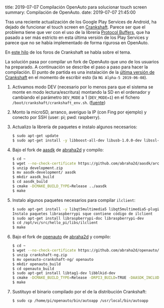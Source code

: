 title: 2019-07-07 Compilación OpenAuto para solucionar touch screen
summary: Compilación de OpenAuto.
date: 2019-07-07 21:45:00

Tras una reciente actualización de los Google Play Services de Android, ha dejado de funcionar el touch screen en [Crankshaft](/2018-10-19-crankshaft.html). Parece ser que el problema tiene que ver con el uso de la librería [Protocol Buffers](https://developers.google.com/protocol-buffers/), que ha pasado a ser más estricto en esta última versión de los Play Services y parece que no se había implementado de forma rigurosa en OpenAuto.

En [este hilo](https://github.com/opencardev/crankshaft/issues/352) de los foros de Crankshaft se habla sobre el tema.

La solución pasa por compilar un fork de OpenAuto que uno de los usuarios ha preparado. A continuación se describe el paso a paso para hacer la compilación. El punto de partida es una instalación de la [última versión de Crankshaft](https://github.com/opencardev/crankshaft/releases) en el momento de escribir esto (la `NG Alpha-5 2019-06-08`).

1. Activamos modo DEV (necesario por lo menos para que el sistema se monte en modo lectura/escritura) montando la SD en el ordenador y cambiando el parámetro `DEV_MODE` a 1 (`DEV_MODE=1`) en el fichero `/boot/crankshaft/crankshaft_env.sh`. ([fuente](https://github.com/opencardev/crankshaft/wiki/Dev-Mode-and-Debug-Mode))
2. Monto la microSD, arranco, averiguo la IP (con Fing por ejemplo) y conecto por SSH (user: pi; pwd: raspberry).
3. Actualizo la librería de paquetes e instalo algunos necesarios:

    ```bash
    $ sudo apt-get update
    $ sudo apt-get install -y libboost-all-dev libusb-1.0.0-dev libssl-dev cmake libprotobuf-dev protobuf-c-compiler protobuf-compiler
    ```

4. Bajo el fork de [aasdk](https://github.com/abraha2d/aasdk) de [abraha2d](https://github.com/abraha2d) y compilo:

    ```bash
    $ cd ~
    $ wget --no-check-certificate https://github.com/abraha2d/aasdk/archive/development.zip
    $ unzip development.zip
    $ mv aasdk-development/ aasdk
    $ mkdir aasdk_build
    $ cd aasdk_build
    $ cmake -DCMAKE_BUILD_TYPE=Release ../aasdk
    $ make
    ```

5. Instalo algunos paquetes necesarios para compilar `ilclient`:

    ```bash
    $ sudo apt-get install -y libqt5multimedia5 libqt5multimedia5-plugins libqt5multimediawidgets5 qtmultimedia5-dev libqt5bluetooth5 libqt5bluetooth5-bin qtconnectivity5-dev pulseaudio librtaudio-dev librtaudio5a
    Instalo paquetes libraspberrypi sque contiene código de ilclient
    $ sudo apt-get install libraspberrypi-doc libraspberrypi-dev
    $ cd /opt/vc/src/hello_pi/libs/ilclient
    $ make
    ```

6. Bajo el fork de [openauto](https://github.com/abraha2d/openauto) de [abraha2d](https://github.com/abraha2d) y compilo:

    ```bash
    $ cd ~
    $ wget --no-check-certificate https://github.com/abraha2d/openauto/archive/crankshaft-ng.zip
    $ unzip crankshaft-ng.zip
    $ mv openauto-crankshaft-ng/ openauto
    $ mkdir openauto_build
    $ cd openauto_build
    $ sudo apt-get install libtag1-dev libblkid-dev
    $ cmake -DCMAKE_BUILD_TYPE=Release -DRPI3_BUILD=TRUE -DAASDK_INCLUDE_DIRS="/home/pi/aasdk/include" -DAASDK_LIBRARIES="/home/pi/aasdk/lib/libaasdk.so" -DAASDK_PROTO_INCLUDE_DIRS="/home/pi/aasdk_build" -DAASDK_PROTO_LIBRARIES="/home/pi/aasdk/lib/libaasdk_proto.so" ../openauto
    $ make
    ```

7. Sustituyo el binario compilado por el de la distribución Crankshaft:

    ```bash
    $ sudo cp /home/pi/openauto/bin/autoapp /usr/local/bin/autoapp
    ```
